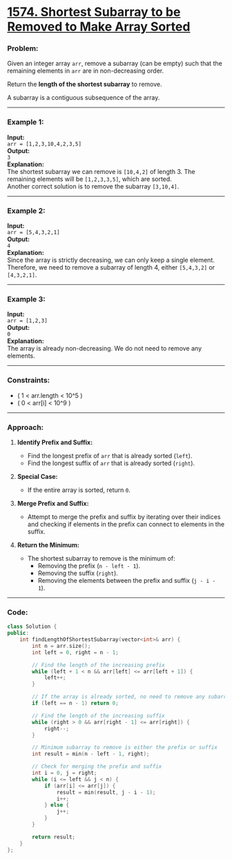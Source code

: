 # [1574. Shortest Subarray to be Removed to Make Array Sorted](https://leetcode.com/problems/shortest-subarray-to-be-removed-to-make-array-sorted/)

### Problem:
Given an integer array `arr`, remove a subarray (can be empty) such that the remaining elements in `arr` are in non-decreasing order.

Return the **length of the shortest subarray** to remove.

A subarray is a contiguous subsequence of the array.

---

### Example 1:
**Input:**  
`arr = [1,2,3,10,4,2,3,5]`  
**Output:**  
`3`  
**Explanation:**  
The shortest subarray we can remove is `[10,4,2]` of length 3. The remaining elements will be `[1,2,3,3,5]`, which are sorted.  
Another correct solution is to remove the subarray `[3,10,4]`.

---

### Example 2:
**Input:**  
`arr = [5,4,3,2,1]`  
**Output:**  
`4`  
**Explanation:**  
Since the array is strictly decreasing, we can only keep a single element. Therefore, we need to remove a subarray of length 4, either `[5,4,3,2]` or `[4,3,2,1]`.

---

### Example 3:
**Input:**  
`arr = [1,2,3]`  
**Output:**  
`0`  
**Explanation:**  
The array is already non-decreasing. We do not need to remove any elements.

---

### Constraints:
- ( 1 < arr.length < 10^5 )
- ( 0 < arr[i] < 10^9 )

---

### Approach:

1. **Identify Prefix and Suffix:**  
   - Find the longest prefix of `arr` that is already sorted (`left`).
   - Find the longest suffix of `arr` that is already sorted (`right`).

2. **Special Case:**  
   - If the entire array is sorted, return `0`.

3. **Merge Prefix and Suffix:**  
   - Attempt to merge the prefix and suffix by iterating over their indices and checking if elements in the prefix can connect to elements in the suffix.

4. **Return the Minimum:**  
   - The shortest subarray to remove is the minimum of:
     - Removing the prefix (`n - left - 1`).
     - Removing the suffix (`right`).
     - Removing the elements between the prefix and suffix (`j - i - 1`).

---

### Code:

```cpp
class Solution {
public:
    int findLengthOfShortestSubarray(vector<int>& arr) {
        int n = arr.size();
        int left = 0, right = n - 1;

        // Find the length of the increasing prefix
        while (left + 1 < n && arr[left] <= arr[left + 1]) {
            left++;
        }

        // If the array is already sorted, no need to remove any subarray
        if (left == n - 1) return 0;

        // Find the length of the increasing suffix
        while (right > 0 && arr[right - 1] <= arr[right]) {
            right--;
        }

        // Minimum subarray to remove is either the prefix or suffix
        int result = min(n - left - 1, right);

        // Check for merging the prefix and suffix
        int i = 0, j = right;
        while (i <= left && j < n) {
            if (arr[i] <= arr[j]) {
                result = min(result, j - i - 1);
                i++;
            } else {
                j++;
            }
        }

        return result;
    }
};
